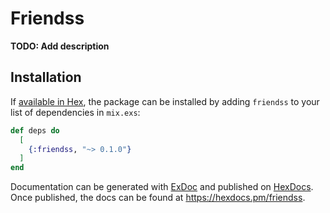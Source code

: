 # Friendss

**TODO: Add description**

## Installation

If [available in Hex](https://hex.pm/docs/publish), the package can be installed
by adding `friendss` to your list of dependencies in `mix.exs`:

```elixir
def deps do
  [
    {:friendss, "~> 0.1.0"}
  ]
end
```

Documentation can be generated with [ExDoc](https://github.com/elixir-lang/ex_doc)
and published on [HexDocs](https://hexdocs.pm). Once published, the docs can
be found at <https://hexdocs.pm/friendss>.

